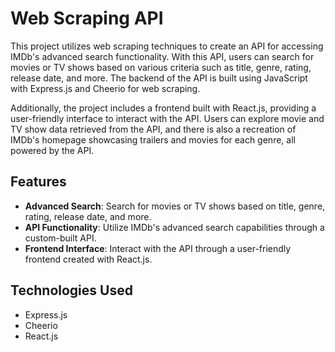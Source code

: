 # Web Scraping API

This project utilizes web scraping techniques to create an API for accessing IMDb's advanced search functionality. With this API, users can search for movies or TV shows based on various criteria such as title, genre, rating, release date, and more. The backend of the API is built using JavaScript with Express.js and Cheerio for web scraping.

Additionally, the project includes a frontend built with React.js, providing a user-friendly interface to interact with the API. Users can explore movie and TV show data retrieved from the API, and there is also a recreation of IMDb's homepage showcasing trailers and movies for each genre, all powered by the API.

## Features

- **Advanced Search**: Search for movies or TV shows based on title, genre, rating, release date, and more.
- **API Functionality**: Utilize IMDb's advanced search capabilities through a custom-built API.
- **Frontend Interface**: Interact with the API through a user-friendly frontend created with React.js.

## Technologies Used

  - Express.js
  - Cheerio
  - React.js
